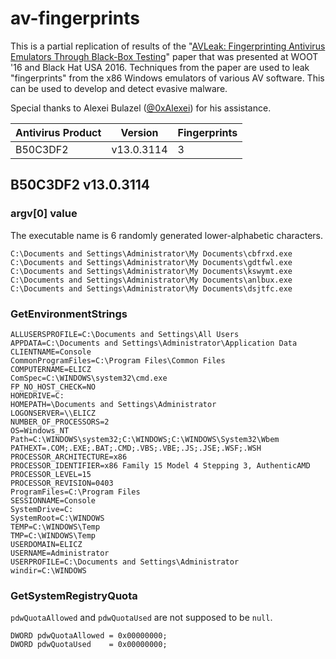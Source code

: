 # av-fingerprints

This is a partial replication of results of the "[AVLeak:
Fingerprinting Antivirus Emulators Through Black-Box Testing](https://www.usenix.org/system/files/conference/woot16/woot16-paper-blackthorne_update.pdf)" paper that was presented at WOOT '16 and Black Hat USA 2016. Techniques from the paper are used to leak "fingerprints" from the x86 Windows emulators of various AV software. This can be used to develop and detect evasive malware.

Special thanks to Alexei Bulazel ([@0xAlexei](https://twitter.com/0xAlexei)) for his assistance.

| Antivirus Product | Version | Fingerprints |
|:------------------|:-------:|:-------------|
| B50C3DF2 | v13.0.3114 | 3 |

## B50C3DF2 v13.0.3114

### argv[0] value

The executable name is 6 randomly generated lower-alphabetic characters.

```
C:\Documents and Settings\Administrator\My Documents\cbfrxd.exe
C:\Documents and Settings\Administrator\My Documents\gdtfwl.exe
C:\Documents and Settings\Administrator\My Documents\kswymt.exe
C:\Documents and Settings\Administrator\My Documents\anlbux.exe
C:\Documents and Settings\Administrator\My Documents\dsjtfc.exe
```

### GetEnvironmentStrings

```
ALLUSERSPROFILE=C:\Documents and Settings\All Users
APPDATA=C:\Documents and Settings\Administrator\Application Data
CLIENTNAME=Console
CommonProgramFiles=C:\Program Files\Common Files
COMPUTERNAME=ELICZ
ComSpec=C:\WINDOWS\system32\cmd.exe
FP_NO_HOST_CHECK=NO
HOMEDRIVE=C:
HOMEPATH=\Documents and Settings\Administrator
LOGONSERVER=\\ELICZ
NUMBER_OF_PROCESSORS=2
OS=Windows_NT
Path=C:\WINDOWS\system32;C:\WINDOWS;C:\WINDOWS\System32\Wbem
PATHEXT=.COM;.EXE;.BAT;.CMD;.VBS;.VBE;.JS;.JSE;.WSF;.WSH
PROCESSOR_ARCHITECTURE=x86
PROCESSOR_IDENTIFIER=x86 Family 15 Model 4 Stepping 3, AuthenticAMD
PROCESSOR_LEVEL=15
PROCESSOR_REVISION=0403
ProgramFiles=C:\Program Files
SESSIONNAME=Console
SystemDrive=C:
SystemRoot=C:\WINDOWS
TEMP=C:\WINDOWS\Temp
TMP=C:\WINDOWS\Temp
USERDOMAIN=ELICZ
USERNAME=Administrator
USERPROFILE=C:\Documents and Settings\Administrator
windir=C:\WINDOWS
```

### GetSystemRegistryQuota

`pdwQuotaAllowed` and `pdwQuotaUsed` are not supposed to be `null`.

```
DWORD pdwQuotaAllowed = 0x00000000;
DWORD pdwQuotaUsed    = 0x00000000;
```
